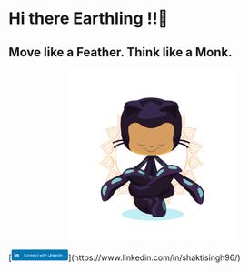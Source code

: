 # Hi there Earthling !!👋
## Move like a Feather. Think like a Monk.
<p align="center">
  <img src = "https://github.com/shaktisingh96/shaktisingh96/blob/main/Image/yogitocat.png" width=300>
</p>
[<img src="https://github.com/shaktisingh96/shaktisingh96/blob/main/Image/linkedin_connect_button.png" width="100"/>](https://www.linkedin.com/in/shaktisingh96/)

